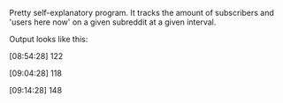Pretty self-explanatory program. It tracks the amount of subscribers and 'users here now' on a given subreddit at a given interval.

Output looks like this:

[08:54:28] 122

[09:04:28] 118

[09:14:28] 148
